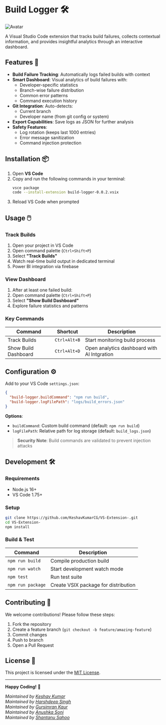 # Build Logger 🛠️

![Avatar](https://avatars.githubusercontent.com/u/21338130?s=200&v=4)

A Visual Studio Code extension that tracks build failures, collects contextual information, and provides insightful analytics through an interactive dashboard.



## Features 🚀

- **Build Failure Tracking**: Automatically logs failed builds with context
- **Smart Dashboard**: Visual analytics of build failures with:
  - Developer-specific statistics
  - Branch-wise failure distribution
  - Common error patterns
  - Command execution history
- **Git Integration**: Auto-detects:
  - Current branch
  - Developer name (from git config or system)
- **Export Capabilities**: Save logs as JSON for further analysis
- **Safety Features**:
  - Log rotation (keeps last 1000 entries)
  - Error message sanitization
  - Command injection protection

## Installation 📦

1. Open **VS Code**
2. Copy and run the following commands in your terminal:
   ```bash
   vsce package
   code --install-extension build-logger-0.0.2.vsix
   ```
3. Reload VS Code when prompted

## Usage 🖱️

### Track Builds
1. Open your project in VS Code
2. Open command palette (`Ctrl+Shift+P`)
3. Select **"Track Builds"**
4. Watch real-time build output in dedicated terminal
5. Power BI integration via firebase 

### View Dashboard
1. After at least one failed build:
2. Open command palette (`Ctrl+Shift+P`)
3. Select **"Show Build Dashboard"**
4. Explore failure statistics and patterns

### Key Commands
| Command                | Shortcut  | Description                     |
|------------------------|-----------|---------------------------------|
| Track Builds           | `Ctrl+Alt+B` | Start monitoring build process |
| Show Build Dashboard   | `Ctrl+Alt+D` | Open analytics dashboard with AI Intgration |

## Configuration ⚙️

Add to your VS Code `settings.json`:
```json
{
  "build-logger.buildCommand": "npm run build",
  "build-logger.logFilePath": "logs/build_errors.json"
}
```

**Options**:
- `buildCommand`: Custom build command (default: `npm run build`)
- `logFilePath`: Relative path for log storage (default: `build_logs.json`)

> **Security Note**: Build commands are validated to prevent injection attacks

## Development 🛠️

### Requirements
- Node.js 16+
- VS Code 1.75+

### Setup
```bash
git clone https://github.com/KeshavKumarCG/VS-Extension-.git
cd VS-Extension-
npm install
```

### Build & Test
| Command               | Description                          |
|-----------------------|--------------------------------------|
| `npm run build`       | Compile production build            |
| `npm run watch`       | Start development watch mode        |
| `npm test`            | Run test suite                      |
| `npm run package`     | Create VSIX package for distribution|

## Contributing 🤝

We welcome contributions! Please follow these steps:
1. Fork the repository
2. Create a feature branch (`git checkout -b feature/amazing-feature`)
3. Commit changes
4. Push to branch
5. Open a Pull Request

## License 📄

This project is licensed under the [MIT License](LICENSE).

---

**Happy Coding!** 🎉  

*Maintained by [Keshav Kumar](https://github.com/KeshavKumarCG)*  
*Maintained by [Harshdeep Singh](https://github.com/HarshdeepSinghCG)*  
*Maintained by [Gursimran Kaur](https://github.com/GursimranKaur1112)*  
*Maintained by [Anushka Soni](https://github.com/anushkasoniCG)*  
*Maintained by [Shantanu Sahoo](https://github.com/Cgshantanu)*  